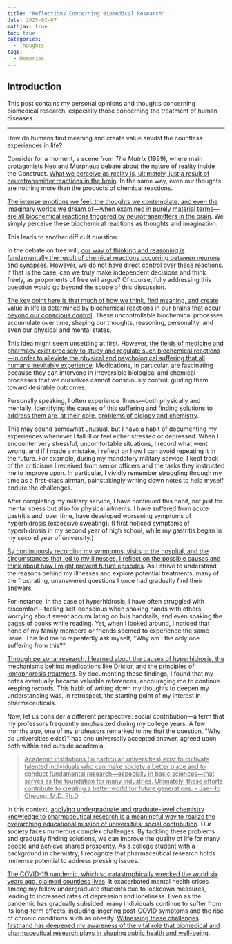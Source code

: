 ```yaml
---
title: "Reflections Concerning Biomedical Research"
date: 2025-02-07
mathjax: true
toc: true
categories:
  - Thoughts
tags:
  - Memories
---
```


## Introduction

This post contains my personal opinions and thoughts concerning biomedical research, especially those concerning the treatment of human diseases. 

---
How do humans find meaning and create value amidst the countless experiences in life?

Consider for a moment, a scene from *The Matrix* (1999), where main protagonists Neo and Morpheus debate about the nature of reality inside the Construct. <u>What we perceive as reality is, ultimately, just a result of neurotransmitter reactions in the brain</u>. In the same way, even our thoughts are nothing more than the products of chemical reactions.

<u>The intense emotions we feel, the thoughts we contemplate, and even the imaginary worlds we dream of—when examined in purely material terms—are all biochemical reactions triggered by neurotransmitters in the brain</u>. We simply perceive these biochemical reactions as thoughts and imagination.

This leads to another difficult question:

In the debate on free will, <u>our way of thinking and reasoning is fundamentally the result of chemical reactions occurring between neurons and synapses</u>. However, we do not have direct control over these reactions. If that is the case, can we truly make independent decisions and think freely, as proponents of free will argue? Of course, fully addressing this question would go beyond the scope of this discussion.

<u>The key point here is that much of how we think, find meaning, and create value in life is determined by biochemical reactions in our brains that occur beyond our conscious control</u>. These uncontrollable biochemical processes accumulate over time, shaping our thoughts, reasoning, personality, and even our physical and mental states.

This idea might seem unsettling at first. However, <u>the fields of medicine and pharmacy exist precisely to study and regulate such biochemical reactions—in order to alleviate the physical and psychological suffering that all humans inevitably experience</u>. Medications, in particular, are fascinating because they can intervene in irreversible biological and chemical processes that we ourselves cannot consciously control, guiding them toward desirable outcomes.

Personally speaking, I often experience illness—both physically and mentally. <u>Identifying the causes of this suffering and finding solutions to address them are, at their core, problems of biology and chemistry</u>.

This may sound somewhat unusual, but I have a habit of documenting my experiences whenever I fall ill or feel either stressed or depressed. When I encounter very stressful, uncomfortable situations, I record what went wrong, and if I made a mistake, I reflect on how I can avoid repeating it in the future. For example, during my mandatory military service, I kept track of the criticisms I received from senior officers and the tasks they instructed me to improve upon. In particular, I vividly remember struggling through my time as a first-class airman, painstakingly writing down notes to help myself endure the challenges.

After completing my military service, I have continued this habit, not just for mental stress but also for physical ailments. I have suffered from acute gastritis and, over time, have developed worsening symptoms of hyperhidrosis (excessive sweating). (I first noticed symptoms of hyperhidrosis in my second year of high school, while my gastritis began in my second year of university.)

<u>By continuously recording my symptoms, visits to the hospital, and the circumstances that led to my illnesses, I reflect on the possible causes and think about how I might prevent future episodes</u>. As I strive to understand the reasons behind my illnesses and explore potential treatments, many of the frustrating, unanswered questions I once had gradually find their answers.

For instance, in the case of hyperhidrosis, I have often struggled with discomfort—feeling self-conscious when shaking hands with others, worrying about sweat accumulating on bus handrails, and even soaking the pages of books while reading. Yet, when I looked around, I noticed that none of my family members or friends seemed to experience the same issue. This led me to repeatedly ask myself, "Why am I the only one suffering from this?"

<u>Through personal research, I learned about the causes of hyperhidrosis, the mechanisms behind medications like Driclor, and the principles of iontophoresis treatment</u>. By documenting these findings, I found that my notes eventually became valuable references, encouraging me to continue keeping records. This habit of writing down my thoughts to deepen my understanding was, in retrospect, the starting point of my interest in pharmaceuticals.

Now, let us consider a different perspective: social contribution—a term that my professors frequently emphasized during my college years. A few months ago, one of my professors remarked to me that the question, "Why do universities exist?" has one universally accepted answer, agreed upon both within and outside academia. 

> <u>Academic institutions (in particular, universities) exist to cultivate talented individuals who can make society a better place and to conduct fundamental research—especially in basic sciences—that serves as the foundation for many industries. Ultimately, these efforts contribute to creating a better world for future generations. - Jae-Ho Cheong, M.D. Ph.D </u>

In this context, <u>applying undergraduate and graduate-level chemistry knowledge to pharmaceutical research is a meaningful way to realize the overarching educational mission of universities: social contribution</u>. Our society faces numerous complex challenges. By tackling these problems and gradually finding solutions, we can improve the quality of life for many people and achieve shared prosperity. As a college student with a background in chemistry, I recognize that pharmaceutical research holds immense potential to address pressing issues.

<u>The COVID-19 pandemic, which so catastrophically wrecked the world six years ago, claimed countless lives</u>. It exacerbated mental health crises among my fellow undergraduate students due to lockdown measures, leading to increased rates of depression and loneliness. Even as the pandemic has gradually subsided, many individuals continue to suffer from its long-term effects, including lingering post-COVID symptoms and the rise of chronic conditions such as obesity. <u>Witnessing these challenges firsthand has deepened my awareness of the vital role that biomedical and pharmaceutical research plays in shaping public health and well-being</u>.
